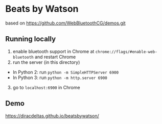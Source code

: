 # Beats by Watson

based on https://github.com/WebBluetoothCG/demos.git

## Running locally

1. enable bluetooth support in Chrome at `chrome://flags/#enable-web-bluetooth` and restart Chrome
2. run the server (in this directory)
  * In Python 2: run `python -m SimpleHTTPServer 6900`
  * In Python 3: run `python -m http.server 6900`
3. go to `localhost:6900` in Chrome

## Demo

https://diracdeltas.github.io/beatsbywatson/
